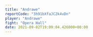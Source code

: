 ```yaml
---
title: "Andrawe"
reportCode: "3h91bXfaJC2k4vDn"
player: "Andrawe"
fight: "Opera Hall"
date: 2021-09-02T19:09:04.426000+00:00
---
```

